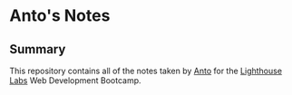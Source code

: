# Anto's Notes

## Summary 

This repository contains all of the notes taken by [Anto](https://github.com/antotm99) for the [Lighthouse Labs](https://www.lighthouselabs.ca/) Web Development Bootcamp.